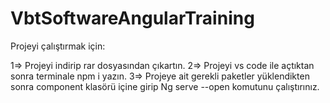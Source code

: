 # VbtSoftwareAngularTraining

Projeyi çalıştırmak için: 

1=> Projeyi indirip rar dosyasından çıkartın.
2=> Projeyi vs code ile açtıktan sonra terminale npm i yazın.
3=> Projeye ait gerekli paketler yüklendikten sonra component klasörü içine girip Ng serve --open komutunu çalıştırınız.
